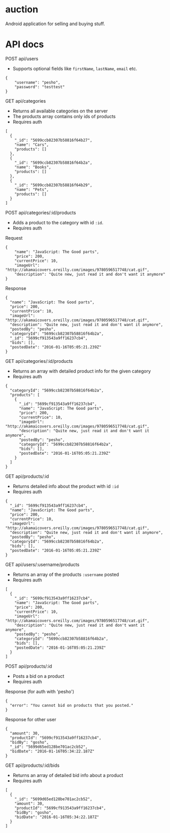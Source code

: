 # auction
Android application for selling and buying stuff.

# API docs

POST api/users
- Supports optional fields like `firstName`, `lastName`, `email` etc.

```
{
    "username": "pesho",
    "password": "testtest"
}
```

GET api/categories
- Returns all available categories on the server
- The products array contains only ids of products
- Requires auth

```
[
  {
    "_id": "5699ccb82307b58816f64b27",
    "name": "Cars",
    "products": []
  },
  {
    "_id": "5699ccb82307b58816f64b2a",
    "name": "Books",
    "products": []
  },
  {
    "_id": "5699ccb82307b58816f64b29",
    "name": "Pets",
    "products": []
  }
]
```

POST api/categories/:id/products
- Adds a product to the category with id `:id`.
- Requires auth

Request
```
{
    "name": "JavaScript: The Good parts",
    "price": 200,
    "currentPrice": 10,
    "imageUrl": "http://akamaicovers.oreilly.com/images/9780596517748/cat.gif",
    "description": "Quite new, just read it and don't want it anymore"
}
```
Response
```
{
  "name": "JavaScript: The Good parts",
  "price": 200,
  "currentPrice": 10,
  "imageUrl": "http://akamaicovers.oreilly.com/images/9780596517748/cat.gif",
  "description": "Quite new, just read it and don't want it anymore",
  "postedBy": "pesho",
  "categoryId": "5699ccb82307b58816f64b2a",
  "_id": "5699cf913543a9ff16237cb4",
  "bids": [],
  "postedDate": "2016-01-16T05:05:21.239Z"
}
```

GET api/categories/:id/products
- Returns an array with detailed product info for the given category
- Requires auth

```
{
  "categoryId": "5699ccb82307b58816f64b2a",
  "products": [
    {
      "_id": "5699cf913543a9ff16237cb4",
      "name": "JavaScript: The Good parts",
      "price": 200,
      "currentPrice": 10,
      "imageUrl": "http://akamaicovers.oreilly.com/images/9780596517748/cat.gif",
      "description": "Quite new, just read it and don't want it anymore",
      "postedBy": "pesho",
      "categoryId": "5699ccb82307b58816f64b2a",
      "bids": [],
      "postedDate": "2016-01-16T05:05:21.239Z"
    }
  ]
}
```

GET api/products/:id
- Returns detailed info about the product with id `:id`
- Requires auth

```
{
  "_id": "5699cf913543a9ff16237cb4",
  "name": "JavaScript: The Good parts",
  "price": 200,
  "currentPrice": 10,
  "imageUrl": "http://akamaicovers.oreilly.com/images/9780596517748/cat.gif",
  "description": "Quite new, just read it and don't want it anymore",
  "postedBy": "pesho",
  "categoryId": "5699ccb82307b58816f64b2a",
  "bids": [],
  "postedDate": "2016-01-16T05:05:21.239Z"
}
```

GET api/users/:username/products
- Returns an array of the products `:username` posted
- Requires auth

```
[
  {
    "_id": "5699cf913543a9ff16237cb4",
    "name": "JavaScript: The Good parts",
    "price": 200,
    "currentPrice": 10,
    "imageUrl": "http://akamaicovers.oreilly.com/images/9780596517748/cat.gif",
    "description": "Quite new, just read it and don't want it anymore",
    "postedBy": "pesho",
    "categoryId": "5699ccb82307b58816f64b2a",
    "bids": [],
    "postedDate": "2016-01-16T05:05:21.239Z"
  }
]
```

POST api/products/:id
- Posts a bid on a product
- Requires auth

Response (for auth with 'pesho')

```
{
  "error": "You cannot bid on products that you posted."
}
```

Response for other user

```
{
  "amount": 30,
  "productId": "5699cf913543a9ff16237cb4",
  "bidBy": "gosho",
  "_id": "5699d65ed128be701ac2cb52",
  "bidDate": "2016-01-16T05:34:22.187Z"
}
```

GET api/products/:id/bids
- Returns an array of detailed bid info about a product
- Requires auth

```
[
  {
    "_id": "5699d65ed128be701ac2cb52",
    "amount": 30,
    "productId": "5699cf913543a9ff16237cb4",
    "bidBy": "gosho",
    "bidDate": "2016-01-16T05:34:22.187Z"
  }
]
```

